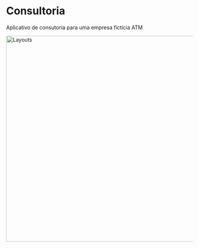 # Consultoria
 Aplicativo de consutoria para uma empresa fictícia ATM
 
 <img width="554" alt="Layouts" src="https://user-images.githubusercontent.com/48073374/92760528-1ce25f00-f367-11ea-830b-1e4e3e5bd866.png">

 
